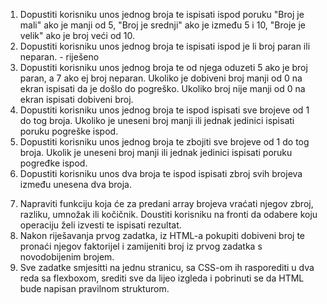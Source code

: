 1. Dopustiti korisniku unos jednog broja te ispisati ispod poruku "Broj je mali" ako je manji od 5, "Broj je srednji"
   ako je između 5 i 10, "Broje je velik" ako je broj veći od 10.
2. Dopustiti korisniku unos jednog broja te ispisati ispod je li broj paran ili neparan. - riješeno
3. Dopustiti korisniku unos jednog broja te od njega oduzeti 5 ako je broj paran, a 7 ako ej broj neparan.
   Ukoliko je dobiveni broj manji od 0 na ekran ispisati da je došlo do pogreško. Ukoliko broj nije manji od 0 na ekran
   ispisati dobiveni broj.
4. Dopustiti korisniku unos jednog broja te ispod ispisati sve brojeve od 1 do tog broja. Ukoliko je uneseni broj manji
   ili jednak jedinici ispisati poruku pogreške ispod.
5. Dopustiti korisniku unos jednog broja te zbojiti sve brojeve od 1 do tog broja. Ukolik je uneseni broj manji ili
   jednak jedinici ispisati poruku pogređke ispod.
6. Dopustiti korisniku unos dva broja te ispod ispisati zbroj svih brojeva između unesena dva broja.
<!-- 7. Napraviti program koji će simulirati dijeljenje karata u Blackjacku. Program treba krenuti od 0 i izbacivati random
   brojeve između 1 i 11 sve dok ne dođe do minimalno 17. Nakon toga ispisati dobiveni broj ukoliko je između 17 i 21, a
   ako je dobiveni broj 21 ispisati "Blackjack", a ako je peko 21 ispisati "bust". -->
7. Napraviti funkciju koja će za predani array brojeva vraćati njegov zbroj, razliku, umnožak ili kočičnik.
   Doustiti korisniku na fronti da odabere koju operaciju želi izvesti te ispisati rezultat.
8. Nakon riješavanja prvog zadatka, iz HTML-a pokupiti dobiveni broj te pronaći njegov faktorijel i zamijeniti broj iz
   prvog zadatka s novodobijenim brojem.
9. Sve zadatke smjesitti na jednu stranicu, sa CSS-om ih rasporediti u dva reda sa flexboxom, srediti sve da lijeo
   izgleda i pobrinuti se da HTML bude napisan pravilnom strukturom.
